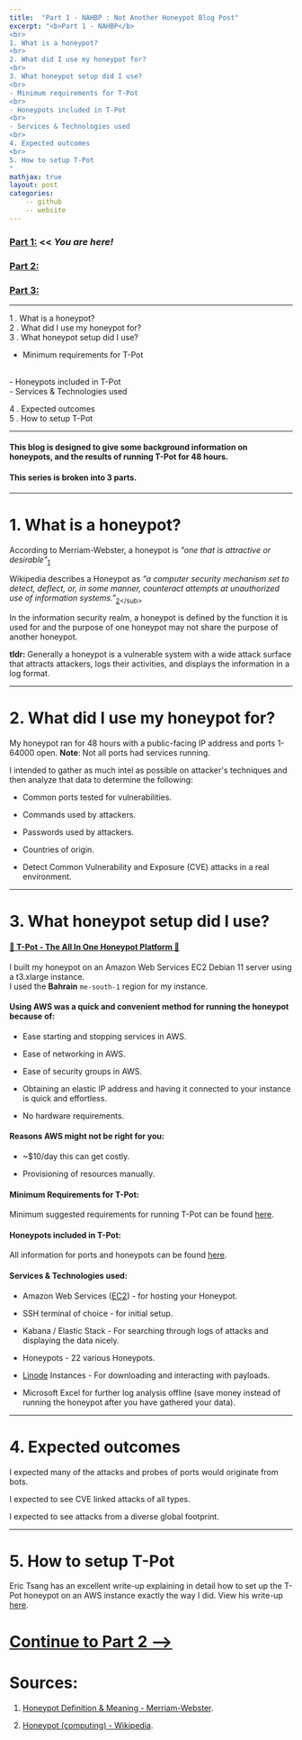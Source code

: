 ```yaml
---
title:  "Part 1 - NAHBP : Not Another Honeypot Blog Post"
excerpt: "<b>Part 1 - NAHBP</b>
<br>
1. What is a honeypot?
<br>
2. What did I use my honeypot for?
<br>
3. What honeypot setup did I use?
<br>
- Minimum requirements for T-Pot
<br>
- Honeypots included in T-Pot
<br>
- Services & Technologies used
<br>
4. Expected outcomes
<br>
5. How to setup T-Pot
"
mathjax: true
layout: post
categories:
    -- github
    -- website
---
```

### [Part 1:](https://matthewomccorkle.github.io/honeypot-1/) << *You are here!*

### [Part 2:](https://matthewomccorkle.github.io/honeypot-2/)

### [Part 3:](https://matthewomccorkle.github.io/honeypot-3/)

---

1 . What is a honeypot?
<br>
2 . What did I use my honeypot for?
<br>
3 . What honeypot setup did I use?

- Minimum requirements for T-Pot
<br>
- Honeypots included in T-Pot
<br>
- Services & Technologies used

4 . Expected outcomes
<br>
5 . How to setup T-Pot

---

#### This blog is designed to give some background information on honeypots, and the results of running T-Pot for 48 hours.

#### This series is broken into 3 parts.

---
# 1. What is a honeypot?

According to Merriam-Webster, a honeypot is *"one that is attractive or desirable"*<sub>[1](https://www.merriam-webster.com/dictionary/honeypot)</sub>

Wikipedia describes a Honeypot as *"a computer security mechanism set to detect, deflect, or, in some manner, counteract attempts at unauthorized use of information systems."*<sub>[2](https://en.wikipedia.org/wiki/Honeypot_(computing)#:~:text=a%20computer%20security%20mechanism%20set%20to%20detect%2C%20deflect%2C%20or%2C%20in%20some%20manner%2C%20counteract%20attempts%20at%20unauthorized%20use%20of%20information%20systems.)</sub>

In the information security realm, a honeypot is defined by the function it is used for and the purpose of one honeypot may not share the purpose of another honeypot.  

**tldr:** Generally a honeypot is a vulnerable system with a wide attack surface that attracts attackers, logs their activities, and displays the information in a log format. 

---
# 2. What did I use my honeypot for?

My honeypot ran for 48 hours with a public-facing IP address and ports 1-64000 open. 
**Note**: Not all ports had services running. 

I intended to gather as much intel as possible on attacker's techniques and then analyze that data to determine the following:

- Common ports tested for vulnerabilities.

- Commands used by attackers.

- Passwords used by attackers.

- Countries of origin.

- Detect Common Vulnerability and Exposure (CVE) attacks in a real environment.

---
# 3. What honeypot setup did I use?

#### [🍯 T-Pot - The All In One Honeypot Platform 🐝](https://github.com/telekom-security/tpotce)

I built my honeypot on an Amazon Web Services EC2 Debian 11 server using a t3.xlarge instance.<br>
I used the **Bahrain** `me-south-1` region for my instance.

#### Using AWS was a quick and convenient method for running the honeypot because of:

- Ease starting and stopping services in AWS.

- Ease of networking in AWS.
  
- Ease of security groups in AWS.

- Obtaining an elastic IP address and having it connected to your instance is quick and effortless.

- No hardware requirements.

#### Reasons AWS might not be right for you:

- ~$10/day this can get costly.

- Provisioning of resources manually.

#### Minimum Requirements for T-Pot:

Minimum suggested requirements for running T-Pot can be found [here](https://github.com/telekom-security/tpotce#system-requirements).

#### Honeypots included in T-Pot:

All information for ports and honeypots can be found [here](https://github.com/telekom-security/tpotce#technical-concept).

#### Services & Technologies used:

- Amazon Web Services ([EC2](https://aws.amazon.com/ec2/))  -  for hosting your Honeypot.

- SSH terminal of choice - for initial setup.

- Kabana / Elastic Stack - For searching through logs of attacks and displaying the data nicely.

- Honeypots - 22 various Honeypots.

- [Linode](https://www.linode.com/) Instances - For downloading and interacting with payloads.

- Microsoft Excel for further log analysis offline (save money instead of running the honeypot after you have gathered your data).

---
# 4. Expected outcomes

I expected many of the attacks and probes of ports would originate from bots. 

I expected to see CVE linked attacks of all types. 

I expected to see attacks from a diverse global footprint.

---
# 5. How to setup T-Pot

Eric Tsang has an excellent write-up explaining in detail how to set up the T-Pot honeypot on an AWS instance exactly the way I did.
View his write-up [here](https://blog.devgenius.io/creating-a-research-honeypot-on-aws-b0ded134729a). 

# [Continue to Part 2 -->](https://matthewomccorkle.github.io/honeypot-2/)

# Sources:

1. [Honeypot Definition & Meaning - Merriam-Webster](https://www.merriam-webster.com/dictionary/honeypot).

2. [Honeypot (computing) - Wikipedia](https://en.wikipedia.org/wiki/Honeypot_(computing)#:~:text=a%20computer%20security%20mechanism%20set%20to%20detect%2C%20deflect%2C%20or%2C%20in%20some%20manner%2C%20counteract%20attempts%20at%20unauthorized%20use%20of%20information%20systems).

